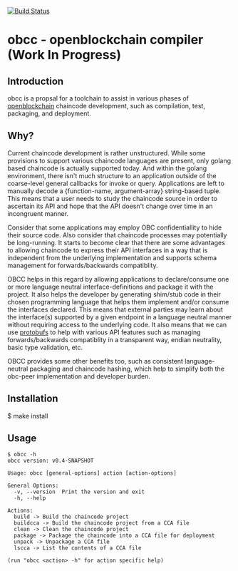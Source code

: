 [![Build Status](https://travis-ci.org/ghaskins/obcc.svg?branch=master)](https://travis-ci.org/ghaskins/obcc)

# obcc - openblockchain compiler (Work In Progress)

## Introduction

obcc is a propsal for a toolchain to assist in various phases of [openblockchain](https://github.com/openblockchain) chaincode development, such as compilation, test, packaging, and deployment.

## Why?

Current chaincode development is rather unstructured.  While some provisions to support various chaincode languages are present, only golang based chaincode is actually supported today.  And within the golang environment, there isn't much structure to an application outside of the coarse-level general callbacks for invoke or query.  Applications are left to manually decode a {function-name, argument-array} string-based tuple.  This means that a user needs to study the chaincode source in order to ascertain its API and hope that the API doesn't change over time in an incongruent manner.  

Consider that some applications may employ OBC confidentiallity to hide their source code.  Also consider that chaincode processes may potentially be long-running.  It starts to become clear that there are some advantages to allowing chaincode to express their API interfaces in a way that is independent from the underlying implementation and supports schema management for forwards/backwards compatiblity.

OBCC helps in this regard by allowing applications to declare/consume one or more language neutral interface-definitions and package it with the project.  It also helps the developer by generating shim/stub code in their chosen programming language that helps them implement and/or consume the interfaces declared.  This means that external parties may learn about the interface(s) supported by a given endpoint in a language neutral manner without requiring access to the underlying code.  It also means that we can use [protobufs](https://developers.google.com/protocol-buffers/) to help with various API features such as managing forwards/backwards compatiblity in a transparent way, endian neutrality, basic type validation, etc.

OBCC provides some other benefits too, such as consistent language-neutral packaging and chaincode hashing, which help to simplify both the obc-peer implementation and developer burden.

## Installation

   $ make install

## Usage

```
$ obcc -h
obcc version: v0.4-SNAPSHOT

Usage: obcc [general-options] action [action-options]

General Options:
  -v, --version  Print the version and exit
  -h, --help

Actions:
  build -> Build the chaincode project
  buildcca -> Build the chaincode project from a CCA file
  clean -> Clean the chaincode project
  package -> Package the chaincode into a CCA file for deployment
  unpack -> Unpackage a CCA file
  lscca -> List the contents of a CCA file

(run "obcc <action> -h" for action specific help)
```

